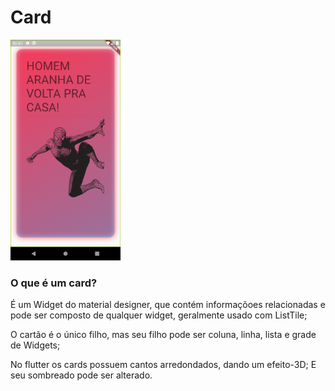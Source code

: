 # Card
<img src="./assets/card.png" alt="Home" width="35%" heigth="50%"> 
  
### O que é um card?

É um Widget do material designer, que contém informaçõoes relacionadas e pode ser composto de qualquer widget, geralmente usado com ListTile;

O cartão é o único filho, mas seu filho pode ser coluna, linha, lista e grade de Widgets;

No flutter os cards possuem cantos arredondados, dando um efeito-3D;
E seu sombreado pode ser alterado. 

